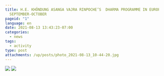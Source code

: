 ```yaml
---
title: H.E. KHÖNDUNG ASANGA VAJRA RINPOCHE’S  DHARMA PROGRAMME IN EUROPE
  SEPTEMBER-OCTOBER
pageid: "1"
language: en
date: 2021-08-13 13:43:23-07:00
categories:
  - news
tags:
  - activity
type: post
attachments: /up/posts/photo_2021-08-13_10-44-20.jpg
---
```

![](/up/posts/photo_2021-08-13_10-44-20.jpg)
![](/up/posts/photo_2021-08-13_10-44-32.jpg)